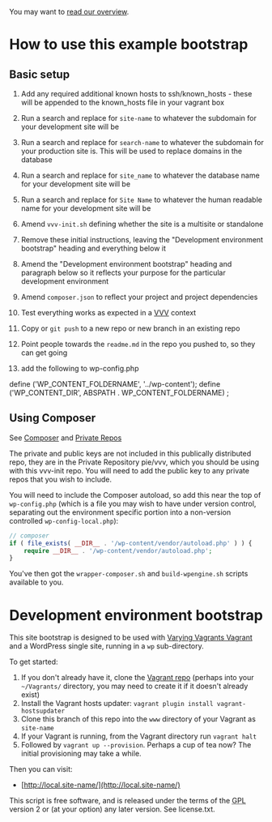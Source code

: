 You may want to [read our overview](https://github.com/cftp/vvv-init/wiki).

# How to use this example bootstrap

## Basic setup

1. Add any required additional known hosts to ssh/known_hosts - these will be appended to the known_hosts file in your vagrant box
2. Run a search and replace for `site-name` to whatever the subdomain for your development site will be
3. Run a search and replace for `search-name` to whatever the subdomain for your production site is. This will be used to replace domains in the database
4. Run a search and replace for `site_name` to whatever the database name for your development site will be
5. Run a search and replace for `Site Name` to whatever the human readable name for your development site will be
6. Amend `vvv-init.sh` defining whether the site is a multisite or standalone
7. Remove these initial instructions, leaving the "Development environment bootstrap" heading and everything below it
8. Amend the "Development environment bootstrap" heading and paragraph below so it reflects your purpose for the particular development environment
9. Amend `composer.json` to reflect your project and project dependencies
10. Test everything works as expected in a [VVV](https://github.com/10up/varying-vagrant-vagrants/) context
11. Copy or `git push` to a new repo or new branch in an existing repo
12. Point people towards the `readme.md` in the repo you pushed to, so they can get going

13. add the following to wp-config.php

define ('WP_CONTENT_FOLDERNAME', '../wp-content');
define ('WP_CONTENT_DIR', ABSPATH . WP_CONTENT_FOLDERNAME) ;

## Using Composer

See [Composer](https://github.com/cftp/vvv-init/wiki/Introduction#composer) and [Private Repos](https://github.com/cftp/vvv-init/wiki/Introduction#private-repos)

The private and public keys are not included in this publically distributed repo, they are in the Private Repository pie/vvv, which you should be using with this vvv-init repo. You will need to add the public key to any private repos that you wish to include.

You will need to include the Composer autoload, so add this near the top of `wp-config.php` (which is a file you may wish to have under version control, separating out the environment specific portion into a non-version controlled `wp-config-local.php`):

```php
// composer
if ( file_exists( __DIR__ . '/wp-content/vendor/autoload.php' ) ) {
	require __DIR__ . '/wp-content/vendor/autoload.php';
}
```

You've then got the `wrapper-composer.sh` and `build-wpengine.sh` scripts available to you.

# Development environment bootstrap

This site bootstrap is designed to be used with [Varying Vagrants Vagrant](https://github.com/10up/varying-vagrant-vagrants/) and a WordPress single site, running in a `wp` sub-directory.

To get started:

1. If you don't already have it, clone the [Vagrant repo](https://github.com/10up/varying-vagrant-vagrants/) (perhaps into your `~/Vagrants/` directory, you may need to create it if it doesn't already exist)
2. Install the Vagrant hosts updater: `vagrant plugin install vagrant-hostsupdater`
3. Clone this branch of this repo into the `www` directory of your Vagrant as `site-name`
4. If your Vagrant is running, from the Vagrant directory run `vagrant halt`
5. Followed by `vagrant up --provision`.  Perhaps a cup of tea now? The initial provisioning may take a while.


Then you can visit:
* [http://local.site-name/](http://local.site-name/)

This script is free software, and is released under the terms of the <abbr title="GNU General Public License">GPL</abbr> version 2 or (at your option) any later version. See license.txt.
